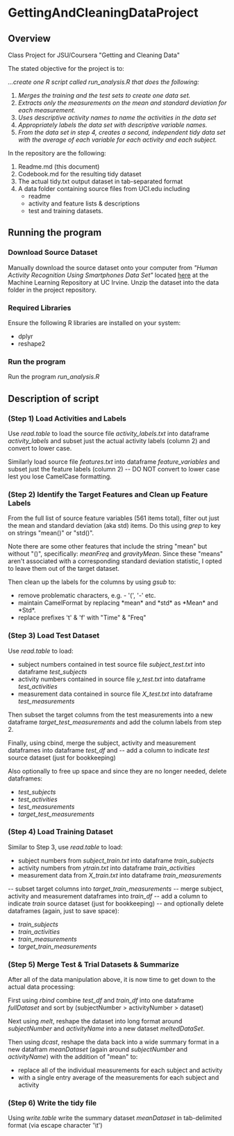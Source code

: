 # GettingAndCleaningDataProject

## Overview
Class Project for JSU/Coursera "Getting and Cleaning Data"

The stated objective for the project is to:

_...create one R script called run_analysis.R that does the following:_

1. _Merges the training and the test sets to create one data set._
1. _Extracts only the measurements on the mean and standard deviation for each measurement._
1. _Uses descriptive activity names to name the activities in the data set_
1. _Appropriately labels the data set with descriptive variable names._
1. _From the data set in step 4, creates a second, independent tidy data set with the average of each variable for each activity and each subject._

In the repository are the following:

1. Readme.md (this document)
1. Codebook.md for the resulting tidy dataset
1. The actual tidy.txt output dataset in tab-separated format
1. A data folder containing  source files from UCI.edu including 
    * readme
    * activity and feature lists & descriptions
    * test and training datasets.


## Running the program

### Download Source Dataset
Manually download the source dataset onto your computer from _"Human Activity Recognition Using Smartphones Data Set"_ located [here](https://d396qusza40orc.cloudfront.net/getdata%2Fprojectfiles%2FUCI%20HAR%20Dataset.zip) at the Machine Learning Repository at UC Irvine. Unzip the dataset into the data folder in the project repository.

### Required Libraries

Ensure the following R libraries are installed on your system:

* dplyr
* reshape2

### Run the program 

Run the program _run_analysis.R_


## Description of script

### (Step 1) Load Activities and Labels
Use _read.table_ to load the source file _activity_labels.txt_ into dataframe _activity_labels_ and subset just the actual activity labels (column 2) and convert to lower case.

Similarly load source file _features.txt_ into dataframe _feature_variables_ and subset just the feature labels (column 2) -- DO NOT convert to lower case lest you lose CamelCase formatting.

### (Step 2) Identify the Target Features and Clean up Feature Labels
From the full list of source feature variables (561 items total), filter out just the mean and standard deviation (aka std) items. Do this using _grep_ to key on strings "mean()" or "std()".

Note there are some other features that include the string "mean" but without  "()", specifically: *meanFreq* and *gravityMean*. Since these "means" aren't associated with a corresponding standard deviation statistic, I opted to leave  them out of the target dataset.

Then clean up the labels for the columns by using _gsub_ to:

* remove problematic characters, e.g. - '(', '-' etc. 
* maintain CamelFormat by replacing \*mean\* and \*std\* as \*Mean\* and \*Std\*.
* replace prefixes 't' & 'f' with "Time" & "Freq"


### (Step 3) Load Test Dataset

Use _read.table_ to load:

* subject numbers contained in test source file _subject_test.txt_ into dataframe _test_subjects_ 
* activity numbers contained in source file _y_test.txt_ into dataframe _test_activities_ 
* measurement data contained in source file _X_test.txt_ into dataframe _test_measurements_

Then subset the target columns from the test measurements into a new dataframe _target_test_measurements_ and add the column labels from step 2.  

Finally, using cbind, merge the subject, activity and measurement dataframes into dataframe _test_df_ and -- add a column to indicate _test_ source dataset (just for bookkeeping)


Also optionally to free up space and since they are no longer needed, delete dataframes:

*  _test_subjects_
* _test_activities_
* _test_measurements_
* _target_test_measurements_


### (Step 4) Load Training Dataset

Similar to Step 3, use _read.table_ to load:

* subject numbers from _subject_train.txt_ into dataframe _train_subjects_ 
* activity numbers from _ytrain.txt_ into dataframe _train_activities_ 
* measurement data from _X_train.txt_ into dataframe _train_measurements_

-- subset  target columns into _target_train_measurements_
-- merge subject, activity and measurement dataframes into  _train_df_
-- add a column to indicate _train_  source dataset (just for bookkeeping)
-- and optionally delete dataframes (again, just to save space):

*  _train_subjects_
* _train_activities_
* _train_measurements_
* _target_train_measurements_


### (Step 5) Merge Test & Trial Datasets & Summarize

After all of the data manipulation above, it is now time to get down to the actual data processing:

First using _rbind_ combine _test_df_ and _train_df_ into one dataframe _fullDataset_ and sort by (subjectNumber > activityNumber > dataset)

Next using _melt_, reshape the dataset into long format around _subjectNumber_ and _activityName_ into a new dataset _meltedDataSet_.

Then using _dcast_, reshape the data back into a wide summary format in a new datafram _meanDataset_ (again around _subjectNumber_ and _activityName_) with the addition of "mean" to:

* replace all of the individual measurements for each subject and activity
* with a single entry average of the measurements for each subject and activity


### (Step 6) Write the tidy file

Using _write.table_ write the summary dataset _meanDataset_ in tab-delimited format (via escape character '\\t')



